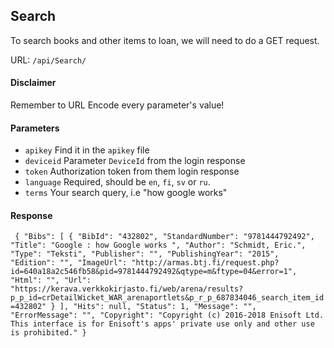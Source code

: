 ## Search

To search books and other items to loan, we will need to do a GET request.

URL: `/api/Search/`

#### Disclaimer
Remember to URL Encode every parameter's value!

#### Parameters

- `apikey` Find it in the `apikey` file
- `deviceid` Parameter `DeviceId` from the login response
- `token` Authorization token from them login response
- `language` Required, should be `en`, `fi`, `sv` or `ru`.
- `terms` Your search query, i.e "how google works"

#### Response
`
{
    "Bibs": [
        {
            "BibId": "432802",
            "StandardNumber": "9781444792492",
            "Title": "Google : how Google works ",
            "Author": "Schmidt, Eric.",
            "Type": "Teksti",
            "Publisher": "",
            "PublishingYear": "2015",
            "Edition": "",
            "ImageUrl": "http://armas.btj.fi/request.php?id=640a18a2c546fb58&pid=9781444792492&qtype=m&ftype=04&error=1",
            "Html": "",
            "Url": "https://kerava.verkkokirjasto.fi/web/arena/results?p_p_id=crDetailWicket_WAR_arenaportlets&p_r_p_687834046_search_item_id=432802"
        }
    ],
    "Hits": null,
    "Status": 1,
    "Message": "",
    "ErrorMessage": "",
    "Copyright": "Copyright (c) 2016-2018 Enisoft Ltd. This interface is for Enisoft's apps' private use only and other use is prohibited."
}`
